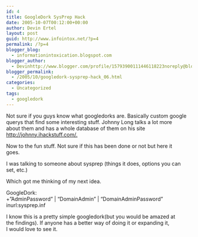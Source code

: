```yaml
---
id: 4
title: GoogleDork SysPrep Hack
date: 2005-10-07T00:12:00+00:00
author: Devin Ertel
layout: post
guid: http://www.infointox.net/?p=4
permalink: /?p=4
blogger_blog:
  - informationintoxication.blogspot.com
blogger_author:
  - Devinhttp://www.blogger.com/profile/15793900111446118223noreply@blogger.com
blogger_permalink:
  - /2005/10/googledork-sysprep-hack_06.html
categories:
  - Uncategorized
tags:
  - googledork
---
```

Not sure if you guys know what googledorks are. Basically custom google  
querys that find some interesting stuff. Johnny Long talks a lot more  
about them and has a whole database of them on his site  
<http://johnny.ihackstuff.com/.>

Now to the fun stuff. Not sure if this has been done or not but here it  
goes.

I was talking to someone about sysprep (things it does, options you can  
set, etc.)

Which got me thinking of my next idea.

GoogleDork:  
+&#8221;AdminPassword&#8221; | &#8220;DomainAdmin&#8221; | &#8220;DomainAdminPassword&#8221;  
inurl:sysprep.inf 

I know this is a pretty simple googledork(but you would be amazed at  
the findings). If anyone has a better way of doing it or expanding it,  
I would love to see it.